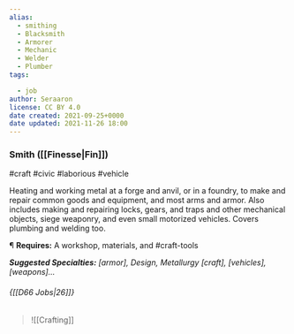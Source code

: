 ```yaml
---
alias:
  - smithing
  - Blacksmith
  - Armorer
  - Mechanic
  - Welder
  - Plumber
tags:

  - job
author: Seraaron
license: CC BY 4.0
date created: 2021-09-25+0000
date updated: 2021-11-26 18:00
---
```


### Smith ([[Finesse|Fin]])

#craft #civic #laborious #vehicle

Heating and working metal at a forge and anvil, or in a foundry, to make and repair common goods and equipment, and most arms and armor. Also includes making and repairing locks, gears, and traps and other mechanical objects, siege weaponry, and even small motorized vehicles. Covers plumbing and welding too.

¶ **Requires:** A workshop, materials, and #craft-tools

_**Suggested Specialties:** [armor], Design, Metallurgy [craft], [vehicles], [weapons]..._

###### {[[D66 Jobs|26]]}

> ![[Crafting]]